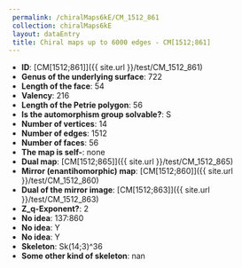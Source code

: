 ```yaml
--- 
 permalink: /chiralMaps6kE/CM_1512_861 
 collection: chiralMaps6kE
 layout: dataEntry
 title: Chiral maps up to 6000 edges - CM[1512;861]
---
```


- **ID**: [CM[1512;861]]({{ site.url }}/test/CM_1512_861)
- **Genus of the underlying surface**: 722
- **Length of the face**: 54
- **Valency**: 216
- **Length of the Petrie polygon**: 56
- **Is the automorphism group solvable?**: S
- **Number of vertices**: 14
- **Number of edges**: 1512
- **Number of faces**: 56
- **The map is self-**: none
- **Dual map**: [CM[1512;865]]({{ site.url }}/test/CM_1512_865)
- **Mirror (enantihomorphic) map**: [CM[1512;860]]({{ site.url }}/test/CM_1512_860)
- **Dual of the mirror image**: [CM[1512;863]]({{ site.url }}/test/CM_1512_863)
- **Z_q-Exponent?**: 2
- **No idea**:  137:860
- **No idea**: Y
- **No idea**: Y
- **Skeleton**: Sk(14;3)^36
- **Some other kind of skeleton**: nan
